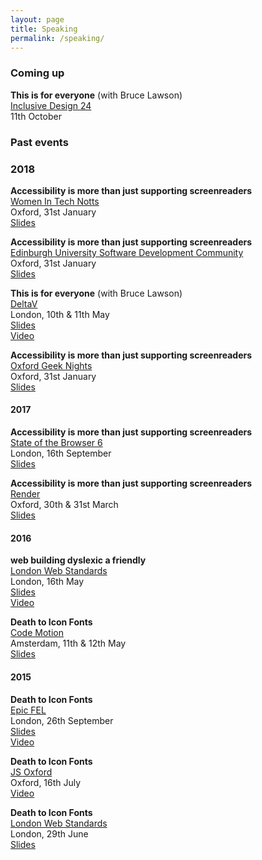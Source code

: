 ```yaml
---
layout: page
title: Speaking
permalink: /speaking/
---
```


### Coming up

**This is for everyone** (with Bruce Lawson) <br>
[Inclusive Design 24](https://inclusivedesign24.org/2018/) <br>
11th October <br>

### Past events

### 2018

**Accessibility is more than just supporting screenreaders** <br>
[Women In Tech Notts](https://www.technottingham.com/events/wit-july-2018) <br>
Oxford, 31st January <br>
[Slides](https://speakerdeck.com/ninjanails/accessibility-is-more-than-just-supporting-screenreaders-4) <br>

**Accessibility is more than just supporting screenreaders** <br>
[Edinburgh University Software Development Community](https://www.ease.ed.ac.uk/cosign.cgi?cosign-eucsCosign-www.events.ed.ac.uk&https://www.events.ed.ac.uk/index.cfm?event=showEventDetails&scheduleId=29903&start=&eventStart=0) <br>
Oxford, 31st January <br>
[Slides](https://speakerdeck.com/ninjanails/accessibility-is-more-than-just-supporting-screenreaders-3) <br>

**This is for everyone** (with Bruce Lawson) <br>
[DeltaV](https://2018.deltavconf.com/) <br>
London, 10th & 11th May <br>
[Slides](https://speakerdeck.com/brucel/this-is-for-everyone) <br>
[Video](https://www.youtube.com/watch?v=o36RiEbI2IU)

**Accessibility is more than just supporting screenreaders** <br>
[Oxford Geek Nights](http://oxford.geeknights.net/) <br>
Oxford, 31st January <br>
[Slides](https://speakerdeck.com/ninjanails/accessibility-is-more-than-just-supporting-screenreaders-2)

#### 2017

**Accessibility is more than just supporting screenreaders** <br>
[State of the Browser 6](https://www.stateofthebrowser.com/) <br>
London, 16th September <br>
[Slides](https://speakerdeck.com/ninjanails/accessibility-is-more-than-just-supporting-screenreaders-1) <br>

**Accessibility is more than just supporting screenreaders** <br>
[Render](http://2017.render-conf.com//) <br>
Oxford, 30th & 31st March <br>
[Slides](https://speakerdeck.com/ninjanails/accessibility-is-more-than-just-supporting-screenreaders)

#### 2016

**web building dyslexic a friendly** <br>
[London Web Standards](http://londonwebstandards.org/2016/05/lws-16-may-2016-accessibility-month-lwsa11y/) <br>
London, 16th May <br>
[Slides](https://speakerdeck.com/ninjanails/web-building-dyslexic-a-friendly)<br>
[Video](https://vimeo.com/167251633)

**Death to Icon Fonts** <br>
[Code Motion](http://amsterdam2016.codemotionworld.com/speaker/2070/) <br>
Amsterdam, 11th & 12th May <br>
[Slides](https://speakerdeck.com/ninjanails/death-to-icon-fonts-2)

#### 2015

**Death to Icon Fonts** <br>
[Epic FEL](http://www.frontendlondon.co.uk/epic) <br>
London, 26th September <br>
[Slides](https://speakerdeck.com/ninjanails/death-to-icon-fonts-1)<br>
[Video](https://www.youtube.com/watch?v=9xXBYcWgCHA)

**Death to Icon Fonts** <br>
[JS Oxford](http://jsoxford.com/2015/Summer-JS/) <br>
Oxford, 16th July <br>
[Video](https://youtu.be/DzKDW1Ut88M?t=1h51m40s)

**Death to Icon Fonts** <br>
[London Web Standards](http://londonwebstandards.org/2015/06/dying-breeds-of-the-web-lwsninjacolumns/) <br>
London, 29th June <br>
[Slides](https://speakerdeck.com/ninjanails/death-to-icon-fonts)
